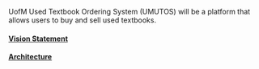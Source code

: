 UofM Used Textbook Ordering System (UMUTOS) will be a platform that allows users to buy and sell used textbooks.
#### [Vision Statement](../VISION.md)
#### [Architecture](../ARCHITECTURE.md)